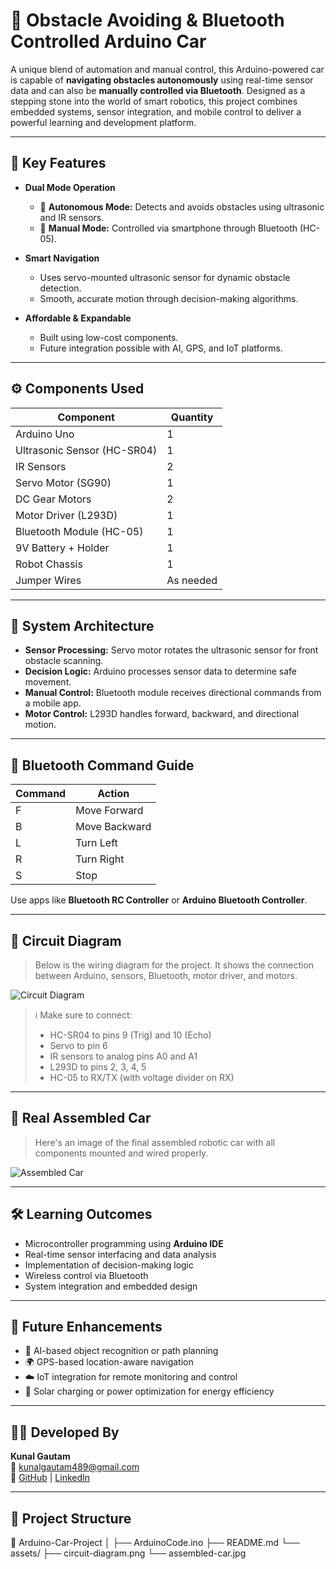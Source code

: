 # 🚗 Obstacle Avoiding & Bluetooth Controlled Arduino Car

A unique blend of automation and manual control, this Arduino-powered car is capable of **navigating obstacles autonomously** using real-time sensor data and can also be **manually controlled via Bluetooth**. Designed as a stepping stone into the world of smart robotics, this project combines embedded systems, sensor integration, and mobile control to deliver a powerful learning and development platform.

---

## 🧠 Key Features

- **Dual Mode Operation**
  - 🔄 **Autonomous Mode:** Detects and avoids obstacles using ultrasonic and IR sensors.
  - 📱 **Manual Mode:** Controlled via smartphone through Bluetooth (HC-05).

- **Smart Navigation**
  - Uses servo-mounted ultrasonic sensor for dynamic obstacle detection.
  - Smooth, accurate motion through decision-making algorithms.

- **Affordable & Expandable**
  - Built using low-cost components.
  - Future integration possible with AI, GPS, and IoT platforms.

---

## ⚙️ Components Used

| Component                  | Quantity |
|---------------------------|----------|
| Arduino Uno               | 1        |
| Ultrasonic Sensor (HC-SR04) | 1        |
| IR Sensors                | 2        |
| Servo Motor (SG90)        | 1        |
| DC Gear Motors            | 2        |
| Motor Driver (L293D)      | 1        |
| Bluetooth Module (HC-05)  | 1        |
| 9V Battery + Holder       | 1        |
| Robot Chassis             | 1        |
| Jumper Wires              | As needed |

---

## 🧩 System Architecture

- **Sensor Processing:** Servo motor rotates the ultrasonic sensor for front obstacle scanning.
- **Decision Logic:** Arduino processes sensor data to determine safe movement.
- **Manual Control:** Bluetooth module receives directional commands from a mobile app.
- **Motor Control:** L293D handles forward, backward, and directional motion.

---

## 📲 Bluetooth Command Guide

| Command | Action        |
|---------|---------------|
| F       | Move Forward  |
| B       | Move Backward |
| L       | Turn Left     |
| R       | Turn Right    |
| S       | Stop          |

Use apps like **Bluetooth RC Controller** or **Arduino Bluetooth Controller**.

---

## 🔌 Circuit Diagram

> Below is the wiring diagram for the project. It shows the connection between Arduino, sensors, Bluetooth, motor driver, and motors.

![Circuit Diagram](./assets/circuit-diagram.png)

> ℹ️ Make sure to connect:
> - HC-SR04 to pins 9 (Trig) and 10 (Echo)
> - Servo to pin 6
> - IR sensors to analog pins A0 and A1
> - L293D to pins 2, 3, 4, 5
> - HC-05 to RX/TX (with voltage divider on RX)

---

## 🤖 Real Assembled Car

> Here's an image of the final assembled robotic car with all components mounted and wired properly.

![Assembled Car](./assets/assembled-car.jpg)

---

## 🛠 Learning Outcomes

- Microcontroller programming using **Arduino IDE**
- Real-time sensor interfacing and data analysis
- Implementation of decision-making logic
- Wireless control via Bluetooth
- System integration and embedded design

---

## 🚀 Future Enhancements

- 🤖 AI-based object recognition or path planning
- 🌍 GPS-based location-aware navigation
- ☁️ IoT integration for remote monitoring and control
- 🔋 Solar charging or power optimization for energy efficiency

---

## 👨‍💻 Developed By

**Kunal Gautam**  
📧 [kunalgautam489@gmail.com](mailto:kunalgautam489@gmail.com)  
🔗 [GitHub](https://github.com/kunal654) | [LinkedIn](https://www.linkedin.com/in/kunal-gautam-2981b2292/)

---

## 📁 Project Structure

📁 Arduino-Car-Project
│
├── ArduinoCode.ino
├── README.md
└── assets/
├── circuit-diagram.png
└── assembled-car.jpg

